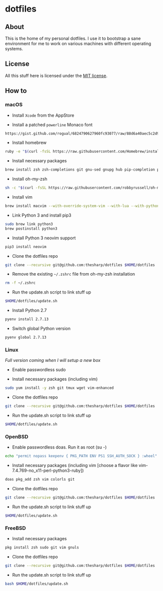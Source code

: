 # dotfiles

## About

This is the home of my personal dotfiles. I use it to bootstrap a sane environment for me to work on various machines with different operating systems.

## License

All this stuff here is licensed under the [MIT license](LICENSE).

## How to

### macOS

- Install `Xcode` from the AppStore

- Install a patched `powerline` Monaco font
```bash
https://gist.github.com/rogual/6824790627960fc93077/raw/88d6a40aec5c2d9bc8db30ecbbc6b33fa3e3cb6b/Monaco%2520for%2520Powerline.otf
```

- Install homebrew
```bash
ruby -e "$(curl -fsSL https://raw.githubusercontent.com/Homebrew/install/master/install)"
```

- Install necessary packages
```bash
brew install zsh zsh-completions git gnu-sed gnupg hub pip-completion pyenv pyenv-virtualenvwrapper reattach-to-user-namespace tmux wget ack
```

- Install oh-my-zsh
```bash
sh -c "$(curl -fsSL https://raw.githubusercontent.com/robbyrussell/oh-my-zsh/master/tools/install.sh)"
```

- Install vim
```bash
brew install macvim --with-override-system-vim --with-lua --with-python3
```

- Link Python 3 and install pip3
```bash
sudo brew link python3
brew postinstall python3
```

- Install Python 3 neovim support
```bash
pip3 install neovim
```

- Clone the dotfiles repo
```bash
git clone --recursive git@github.com:thesharp/dotfiles $HOME/dotfiles
```

- Remove the existing `~/.zshrc` file from oh-my-zsh installation
```bash
rm -f ~/.zshrc
```

- Run the update.sh script to link stuff up
```bash
$HOME/dotfiles/update.sh
```

- Install Python 2.7

```bash
pyenv install 2.7.13
```

- Switch global Python version

```bash
pyenv global 2.7.13
```

### Linux

*Full version coming when I will setup a new box*

- Enable passwordless sudo

- Install necessary packages (including vim)

```bash
sudo yum install -y zsh git tmux wget vim-enhanced
```

- Clone the dotfiles repo

```bash
git clone --recursive git@github.com:thesharp/dotfiles $HOME/dotfiles
```

- Run the update.sh script to link stuff up

```bash
$HOME/dotfiles/update.sh
```

### OpenBSD

- Enable passwordless doas. Run it as root (su -)

```bash
echo "permit nopass keepenv { PKG_PATH ENV PS1 SSH_AUTH_SOCK } :wheel" >> /etc/doas.conf
```

- Install necessary packages (including vim [choose a flavor like vim-7.4.769-no_x11-perl-python3-ruby])

```bash
doas pkg_add zsh vim colorls git
```

- Clone the dotfiles repo

```bash
git clone --recursive git@github.com:thesharp/dotfiles $HOME/dotfiles
```

- Run the update.sh script to link stuff up

```bash
$HOME/dotfiles/update.sh
```

### FreeBSD

- Install necessary packages

```bash
pkg install zsh sudo git vim gnuls
```

- Clone the dotfiles repo

```bash
git clone --recursive git@github.com:thesharp/dotfiles $HOME/dotfiles
```

- Run the update.sh script to link stuff up

```bash
bash $HOME/dotfiles/update.sh
```
